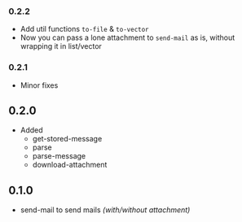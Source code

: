 
### 0.2.2
- Add util functions `to-file` & `to-vector`
- Now you can pass a lone attachment to `send-mail` as is, without wrapping it in list/vector

### 0.2.1
- Minor fixes

## 0.2.0
- Added
  - get-stored-message
  - parse
  - parse-message
  - download-attachment

## 0.1.0
- send-mail to send mails _(with/without attachment)_

